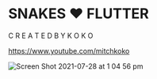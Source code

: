 # SNAKES ♥ FLUTTER

C R E A T E D B Y K O K O

https://www.youtube.com/mitchkoko

![Screen Shot 2021-07-28 at 1 04 56 pm](https://user-images.githubusercontent.com/29016489/127257144-978f5585-516a-4763-8ab2-15a968cdeb85.png)
